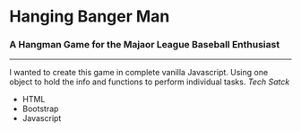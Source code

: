 # Hanging Banger Man
### A Hangman Game for the Majaor League Baseball Enthusiast
____
I wanted to create this game in complete vanilla Javascript. Using one object to hold the info and functions to perform individual tasks.
*Tech Satck*
* HTML
* Bootstrap
* Javascript
